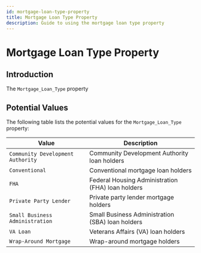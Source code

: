 ```yaml
---
id: mortgage-loan-type-property
title: Mortgage Loan Type Property
description: Guide to using the mortgage loan type property
---
```


# Mortgage Loan Type Property

## Introduction

The `Mortgage_Loan_Type` property

## Potential Values

The following table lists the potential values for the `Mortgage_Loan_Type` property:

| Value                             | Description                                       |
| --------------------------------- | ------------------------------------------------- |
| `Community Development Authority` | Community Development Authority loan holders      |
| `Conventional`                    | Conventional mortgage loan holders                |
| `FHA`                             | Federal Housing Administration (FHA) loan holders |
| `Private Party Lender`            | Private party lender mortgage holders             |
| `Small Business Administration`   | Small Business Administration (SBA) loan holders  |
| `VA Loan`                         | Veterans Affairs (VA) loan holders                |
| `Wrap-Around Mortgage`            | Wrap-around mortgage holders                      |
